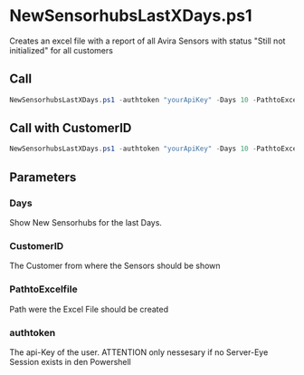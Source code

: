 # NewSensorhubsLastXDays.ps1

Creates an excel file with a report of all Avira Sensors with status "Still not initialized" for all customers

## Call
```powershell
NewSensorhubsLastXDays.ps1 -authtoken "yourApiKey" -Days 10 -PathtoExcelfile ".\test.xlsx"
```

## Call with CustomerID
```powershell
NewSensorhubsLastXDays.ps1 -authtoken "yourApiKey" -Days 10 -PathtoExcelfile ".\test.xlsx" -customerID "CustomerID"
```

## Parameters

### Days
Show New Sensorhubs for the last Days.

### CustomerID
The Customer from where the Sensors should be shown

### PathtoExcelfile
Path were the Excel File should be created

### authtoken 
The api-Key of the user. ATTENTION only nessesary if no Server-Eye Session exists in den Powershell


